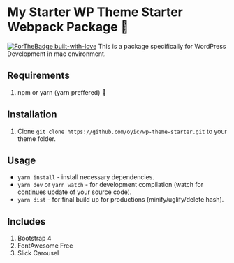 # My Starter WP Theme Starter Webpack Package :metal:
[![ForTheBadge built-with-love](http://ForTheBadge.com/images/badges/built-with-love.svg)](https://GitHub.com/Naereen/)
This is a package specifically for WordPress Development in mac environment.

## Requirements
1. npm or yarn (yarn preffered) :metal:

## Installation
1.  Clone `git clone https://github.com/oyic/wp-theme-starter.git` to your theme folder.

## Usage
* `yarn install` - install necessary dependencies.
* `yarn dev` or `yarn watch` - for development compilation (watch for continues update of your source code).
* `yarn dist` - for final build up for productions (minify/uglify/delete hash).

## Includes

1. Bootstrap 4
2. FontAwesome Free
3. Slick Carousel


